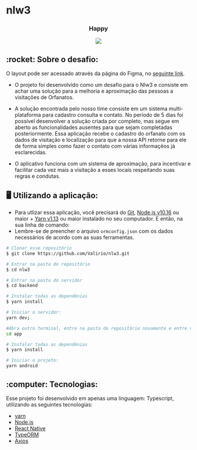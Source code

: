 # nlw3

<h3 align="center">
  Happy
</h3>

<p align="center">
  <img src="https://github.com/nlw3/web/src/images/leading.svg" />
</p>

<div>
  <h2> :rocket: Sobre o desafio: </h2>
  
O layout pode ser acessado através da página do Figma, no [seguinte link](https://www.figma.com/file/ZYiqDVxxqKv3DhDIT67odU/Happy-Mobile-(Copy)?node-id=0%3A1).
  
  - O projeto foi desenvolvido como um desafio para o Nlw3 e consiste em achar uma solução para a
melhoria e aproximação das pessoas a visitações de Orfanatos.

  - A solução encontrada pelo nosso time consiste em um sistema multi-plataforma para cadastro consulta e contato. No período de 5 dias foi possível
desenvolver a solução criada por completo, mas segue em aberto as funcionalidades ausentes para que sejam completadas posteriormente.
Essa aplicação recebe o cadastro do orfanato com os dados de visitação e localização para que a nossa API retorne para ele
de forma simples como fazer o contato com várias informaçẽos já esclarecidas.
 
 - O aplicativo funciona com um sistema de aproximação, para incentivar e facilitar cada vez mais a visitação a esses locais respeitando suas regras e condutas.
  
</div>

<div>
  <h2> 🖥 Utilizando a aplicação: </h2>

  - Para utlizar essa aplicação, você precisará do [Git](https://git-scm.com), [Node.js v10.16][nodejs] ou maior + [Yarn v1.13][yarn] ou maior instalado no seu computador. E então, na sua linha de comando:
  - Lembre-se de preencher o arquivo `ormconfig.json` com os dados necessários de acordo com as suas ferramentas.
  ```bash
# Clonar esse repositório
$ git clone https://github.com/Valirio/nlw3.git

# Entrar na pasta do repositório
$ cd nlw3

# Entrar na pasta do servidor
$ cd backend

# Instalar todas as dependênias
$ yarn install

# Iniciar o servidor:
yarn dev;

#Abra outro terminal, entre na pasta do repositório novamente e entre no diretório do frontend
cd app

# Instalar todas as dependênias
$ yarn install

# Iniciar o projeto:
yarn android
```
</div>

<div>
  <h2> :computer: Tecnologias: </h2>
   <p> Esse projeto foi desenvolvido em apenas uma linguagem: Typescript, utilizando as seguintes tecnologias:

   - [yarn](https://yarnpkg.com/)
   - [Node.js](https://nodejs.org/en/)
   - [React Native](https://reactjs.org/)
   - [TypeORM](https://typeorm.io/#/)
   - [Axios](https://github.com/axios/axios)
   
  </p>
</div>

[nodejs]: https://nodejs.org/
[yarn]: https://yarnpkg.com/
